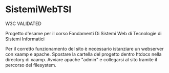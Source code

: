 # SistemiWebTSI
W3C VALIDATED

Progetto d'esame per il corso Fondamenti Di Sistemi Web di Tecnologie di Sistemi Informatici

Per il corretto funzionamento del sito è necessario istanziare un webserver con xaamp e apache. Spostare la cartella del progetto dentro htdocs nella directory 
di xaamp. Avviare apache "admin" e collegarsi al sito tramite il percorso del filesystem.
